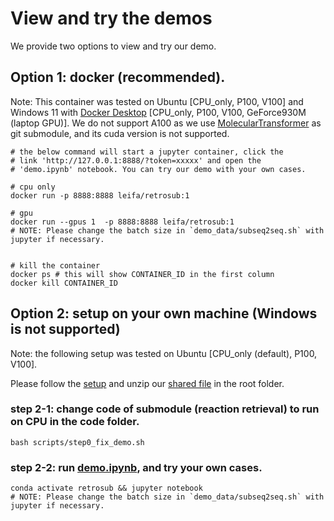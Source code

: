 # View and try the demos
We provide two options to view and try our demo.
## Option 1: docker (recommended).
Note: This container was tested on Ubuntu [CPU_only, P100, V100] and Windows 11 with [Docker Desktop](https://www.docker.com/products/docker-desktop/) [CPU_only, P100, V100, GeForce930M (laptop GPU)]. 
We do not support A100 as we use [MolecularTransformer](https://github.com/pschwllr/MolecularTransformer.git) as git submodule, and its cuda version is not supported.

    # the below command will start a jupyter container, click the 
    # link 'http://127.0.0.1:8888/?token=xxxxx' and open the 
    # 'demo.ipynb' notebook. You can try our demo with your own cases.    

    # cpu only
    docker run -p 8888:8888 leifa/retrosub:1    

    # gpu
    docker run --gpus 1  -p 8888:8888 leifa/retrosub:1
    # NOTE: Please change the batch size in `demo_data/subseq2seq.sh` with jupyter if necessary.


    # kill the container
    docker ps # this will show CONTAINER_ID in the first column
    docker kill CONTAINER_ID


## Option 2: setup on your own machine (Windows is not supported)
Note: the following setup was tested on Ubuntu [CPU_only (default), P100, V100]. 

Please follow the [setup](README.md#setup) and unzip our [shared file](https://bdmstorage.blob.core.windows.net/shared/release_data.tar.gz) in the root folder.


### step 2-1: change code of submodule (reaction retrieval) to run on CPU in the code folder.
    bash scripts/step0_fix_demo.sh 
    

### step 2-2: run [demo.ipynb](demo.ipynb), and try your own cases.
    conda activate retrosub && jupyter notebook
    # NOTE: Please change the batch size in `demo_data/subseq2seq.sh` with jupyter if necessary.
